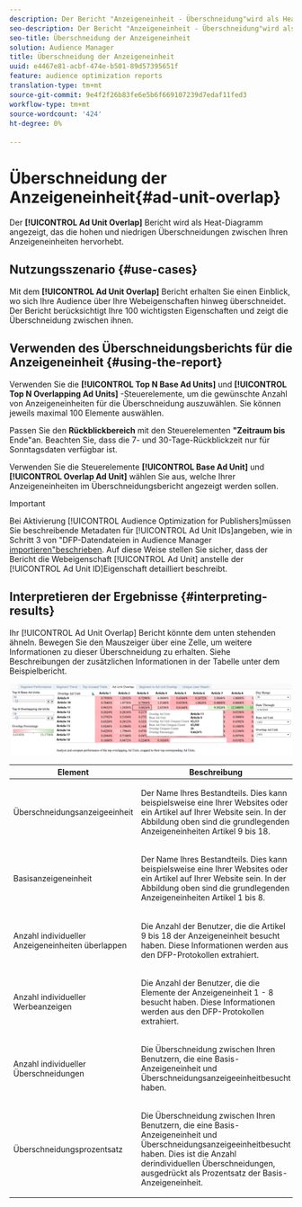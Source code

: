 ```yaml
---
description: Der Bericht "Anzeigeneinheit - Überschneidung"wird als Heatmap angezeigt, das die hohen und niedrigen Überschneidungen zwischen Ihren Anzeigeneinheiten hervorhebt.
seo-description: Der Bericht "Anzeigeneinheit - Überschneidung"wird als Heatmap angezeigt, das die hohen und niedrigen Überschneidungen zwischen Ihren Anzeigeneinheiten hervorhebt.
seo-title: Überschneidung der Anzeigeneinheit
solution: Audience Manager
title: Überschneidung der Anzeigeneinheit
uuid: e4467e81-acbf-474e-b501-89d57395651f
feature: audience optimization reports
translation-type: tm+mt
source-git-commit: 9e4f2f26b83fe6e5b6f669107239d7edaf11fed3
workflow-type: tm+mt
source-wordcount: '424'
ht-degree: 0%

---
```



# Überschneidung der Anzeigeneinheit{#ad-unit-overlap}

Der **[!UICONTROL Ad Unit Overlap]** Bericht wird als Heat-Diagramm angezeigt, das die hohen und niedrigen Überschneidungen zwischen Ihren Anzeigeneinheiten hervorhebt.

## Nutzungsszenario {#use-cases}

Mit dem **[!UICONTROL Ad Unit Overlap]** Bericht erhalten Sie einen Einblick, wo sich Ihre Audience über Ihre Webeigenschaften hinweg überschneidet. Der Bericht berücksichtigt Ihre 100 wichtigsten Eigenschaften und zeigt die Überschneidung zwischen ihnen.

## Verwenden des Überschneidungsberichts für die Anzeigeneinheit {#using-the-report}

Verwenden Sie die **[!UICONTROL Top N Base Ad Units]** und **[!UICONTROL Top N Overlapping Ad Units]** -Steuerelemente, um die gewünschte Anzahl von Anzeigeneinheiten für die Überschneidung auszuwählen. Sie können jeweils maximal 100 Elemente auswählen.

Passen Sie den **Rückblickbereich** mit den Steuerelementen **&quot;Zeitraum bis** Ende&quot;an. Beachten Sie, dass die 7- und 30-Tage-Rückblickzeit nur für Sonntagsdaten verfügbar ist.

Verwenden Sie die Steuerelemente **[!UICONTROL Base Ad Unit]** und **[!UICONTROL Overlap Ad Unit]** wählen Sie aus, welche Ihrer Anzeigeneinheiten im Überschneidungsbericht angezeigt werden sollen.

>[!IMPORTANT]
>
>Bei Aktivierung [!UICONTROL Audience Optimization for Publishers]müssen Sie beschreibende Metadaten für [!UICONTROL Ad Unit IDs]angeben, wie in Schritt 3 von &quot;DFP-Datendateien in Audience Manager [importieren&quot;beschrieben](../../../reporting/audience-optimization-reports/aor-publishers/import-dfp.md). Auf diese Weise stellen Sie sicher, dass der Bericht die Webeigenschaft [!UICONTROL Ad Unit] anstelle der [!UICONTROL Ad Unit ID]Eigenschaft detailliert beschreibt.

## Interpretieren der Ergebnisse {#interpreting-results}

Ihr [!UICONTROL Ad Unit Overlap] Bericht könnte dem unten stehenden ähneln. Bewegen Sie den Mauszeiger über eine Zelle, um weitere Informationen zu dieser Überschneidung zu erhalten. Siehe Beschreibungen der zusätzlichen Informationen in der Tabelle unter dem Beispielbericht.

![](assets/publisher_ad_unit_overlap.png)

<table id="table_22340F45B1B94D3796174CB30A60E212"> 
 <thead> 
  <tr> 
   <th colname="col1" class="entry"> Element </th> 
   <th colname="col2" class="entry"> Beschreibung </th> 
  </tr>
 </thead>
 <tbody> 
  <tr> 
   <td colname="col1"> <p><span class="wintitle"> Überschneidungsanzeigeeinheit</span> </p> </td> 
   <td colname="col2"> <p>Der Name Ihres Bestandteils. Dies kann beispielsweise eine Ihrer Websites oder ein Artikel auf Ihrer Website sein. In der Abbildung oben sind die grundlegenden Anzeigeneinheiten Artikel 9 bis 18. </p> </td> 
  </tr> 
  <tr> 
   <td colname="col1"> <p><span class="wintitle"> Basisanzeigeneinheit</span> </p> </td> 
   <td colname="col2"> <p>Der Name Ihres Bestandteils. Dies kann beispielsweise eine Ihrer Websites oder ein Artikel auf Ihrer Website sein. In der Abbildung oben sind die grundlegenden Anzeigeneinheiten Artikel 1 bis 8. </p> </td> 
  </tr> 
  <tr> 
   <td colname="col1"> <p><span class="wintitle"> Anzahl individueller Anzeigeneinheiten überlappen</span> </p> </td> 
   <td colname="col2"> <p>Die Anzahl der Benutzer, die die Artikel 9 bis 18 der Anzeigeneinheit besucht haben. Diese Informationen werden aus den DFP-Protokollen extrahiert. </p> </td> 
  </tr> 
  <tr> 
   <td colname="col1"> <p><span class="wintitle"> Anzahl individueller Werbeanzeigen</span> </p> </td> 
   <td colname="col2"> <p>Die Anzahl der Benutzer, die die Elemente der Anzeigeneinheit 1 - 8 besucht haben. Diese Informationen werden aus den DFP-Protokollen extrahiert. </p> </td> 
  </tr> 
  <tr> 
   <td colname="col1"> <p><span class="wintitle"> Anzahl individueller Überschneidungen</span> </p> </td> 
   <td colname="col2"> <p>Die Überschneidung zwischen Ihren Benutzern, die eine <span class="wintitle"> Basis-Anzeigeneinheit</span> und <span class="wintitle"> Überschneidungsanzeigeeinheit</span>besucht haben. </p> </td> 
  </tr> 
  <tr> 
   <td colname="col1"> <p><span class="wintitle"> Überschneidungsprozentsatz</span> </p> </td> 
   <td colname="col2"> <p>Die Überschneidung zwischen Ihren Benutzern, die eine <span class="wintitle"> Basis-Anzeigeneinheit</span> und <span class="wintitle"> Überschneidungsanzeigeeinheit</span>besucht haben. Dies ist die Anzahl <span class="wintitle"> der</span>individuellen Überschneidungen, ausgedrückt als Prozentsatz der <span class="wintitle"> Basis-Anzeigeneinheit</span>. </p> </td> 
  </tr> 
 </tbody> 
</table>
